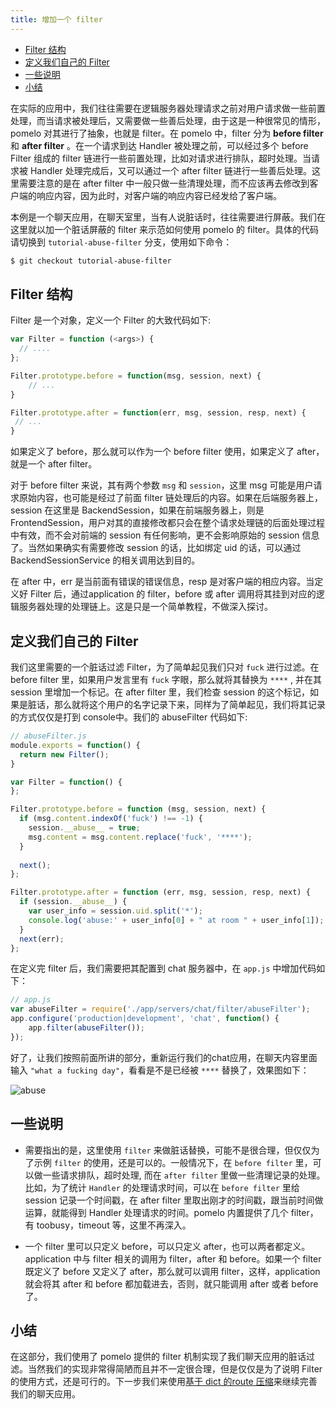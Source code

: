 ```yaml
---
title: 增加一个 filter
---
```


<!-- TOC -->

- [Filter 结构](#filter-结构)
- [定义我们自己的 Filter](#定义我们自己的-filter)
- [一些说明](#一些说明)
- [小结](#小结)

<!-- /TOC -->

在实际的应用中，我们往往需要在逻辑服务器处理请求之前对用户请求做一些前置处理，而当请求被处理后，又需要做一些善后处理，由于这是一种很常见的情形，pomelo 对其进行了抽象，也就是 filter。在 pomelo 中，filter 分为 **before filter** 和 **after filter** 。在一个请求到达 Handler 被处理之前，可以经过多个 before Filter 组成的 filter 链进行一些前置处理，比如对请求进行排队，超时处理。当请求被 Handler 处理完成后，又可以通过一个 after filter 链进行一些善后处理。这里需要注意的是在 after filter 中一般只做一些清理处理，而不应该再去修改到客户端的响应内容，因为此时，对客户端的响应内容已经发给了客户端。

本例是一个聊天应用，在聊天室里，当有人说脏话时，往往需要进行屏蔽。我们在这里就以加一个脏话屏蔽的 filter 来示范如何使用 pomelo 的 filter。具体的代码请切换到 `tutorial-abuse-filter` 分支，使用如下命令：

```bash
$ git checkout tutorial-abuse-filter
```

## Filter 结构

Filter 是一个对象，定义一个 Filter 的大致代码如下:

```js
var Filter = function (<args>) {
  // ....
};

Filter.prototype.before = function(msg, session, next) {
	// ...
}

Filter.prototype.after = function(err, msg, session, resp, next) {
 // ...
}

```

如果定义了 before，那么就可以作为一个 before filter 使用，如果定义了 after，就是一个 after filter。

对于 before filter 来说，其有两个参数 `msg` 和 `session`，这里 msg 可能是用户请求原始内容，也可能是经过了前面 filter 链处理后的内容。如果在后端服务器上，session 在这里是 BackendSession，如果在前端服务器上，则是 FrontendSession，用户对其的直接修改都只会在整个请求处理链的后面处理过程中有效，而不会对前端的 session 有任何影响，更不会影响原始的 session 信息了。当然如果确实有需要修改 session 的话，比如绑定 uid 的话，可以通过 BackendSessionService 的相关调用达到目的。

在 after 中，err 是当前面有错误的错误信息，resp 是对客户端的相应内容。当定义好 Filter 后，通过application 的 filter，before 或 after 调用将其挂到对应的逻辑服务器处理的处理链上。这是只是一个简单教程，不做深入探讨。


## 定义我们自己的 Filter

我们这里需要的一个脏话过滤 Filter，为了简单起见我们只对 `fuck` 进行过滤。在 before filter 里，如果用户发言里有 `fuck` 字眼，那么就将其替换为 `****` , 并在其 session 里增加一个标记。在 after filter 里，我们检查 session 的这个标记，如果是脏话，那么就将这个用户的名字记录下来，同样为了简单起见，我们将其记录的方式仅仅是打到 console中。我们的 abuseFilter 代码如下:

```js
// abuseFilter.js
module.exports = function() {
  return new Filter();
}

var Filter = function() {
};

Filter.prototype.before = function (msg, session, next) {
  if (msg.content.indexOf('fuck') !== -1) {
    session.__abuse__ = true;
    msg.content = msg.content.replace('fuck', '****');
  }
  
  next();
};

Filter.prototype.after = function (err, msg, session, resp, next) {
  if (session.__abuse__) {
    var user_info = session.uid.split('*');
    console.log('abuse:' + user_info[0] + " at room " + user_info[1]);
  }
  next(err);
};

```

在定义完 filter 后，我们需要把其配置到 chat 服务器中，在 `app.js` 中增加代码如下：

```js
// app.js
var abuseFilter = require('./app/servers/chat/filter/abuseFilter');
app.configure('production|development', 'chat', function() {
	app.filter(abuseFilter());
});

```

好了，让我们按照前面所讲的部分，重新运行我们的chat应用，在聊天内容里面输入 `"what a fucking day"`，看看是不是已经被 `****` 替换了，效果图如下：

![abuse](../_asset/image/pomelo_abuse.png)

## 一些说明

- 需要指出的是，这里使用 `filter` 来做脏话替换，可能不是很合理，但仅仅为了示例 `filter` 的使用，还是可以的。一般情况下，在 `before filter` 里，可以做一些请求排队，超时处理, 而在 `after filter` 里做一些清理记录的处理。比如，为了统计 `Handler` 的处理请求时间，可以在 `before filter` 里给 session 记录一个时间戳，在 after filter 里取出刚才的时间戳，跟当前时间做运算，就能得到 Handler 处理请求的时间。pomelo 内置提供了几个 filter，有 toobusy，timeout 等，这里不再深入。

- 一个 filter 里可以只定义 before，可以只定义 after，也可以两者都定义。application 中与 filter 相关的调用为 filter，after 和 before。如果一个 filter 既定义了 before 又定义了 after，那么就可以调用 filter，这样，application 就会将其 after 和 before 都加载进去，否则，就只能调用 after 或者 before了。

## 小结

在这部分，我们使用了 pomelo 提供的 filter 机制实现了我们聊天应用的脏话过滤。当然我们的实现非常得简陋而且并不一定很合理，但是仅仅是为了说明 Filter 的使用方式，还是可行的。下一步我们来使用[基于 dict 的route 压缩](试试route压缩 "route压缩")来继续完善我们的聊天应用。